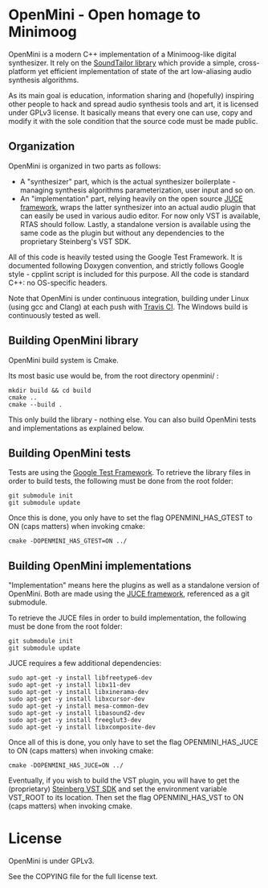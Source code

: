 OpenMini - Open homage to Minimoog
==================================

OpenMini is a modern C++ implementation of a Minimoog-like digital synthesizer.
It rely on the [SoundTailor library](https://github.com/G4m4/soundtailor) which provide a simple, cross-platform yet efficient implementation of state of the art low-aliasing audio synthesis algorithms.

As its main goal is education, information sharing and (hopefully) inspiring other people to hack and spread audio synthesis tools and art, it is licensed under GPLv3 license.
It basically means that every one can use, copy and modify it with the sole condition that the source code must be made public.

Organization
------------

OpenMini is organized in two parts as follows:
- A "synthesizer" part, which is the actual synthesizer boilerplate - managing synthesis algorithms parameterization, user input and so on.
- An "implementation" part, relying heavily on the open source [JUCE framework](http://www.juce.com/), wraps the latter synthesizer into an actual audio plugin that can easily be used in various audio editor. For now only VST is available, RTAS should follow. Lastly, a standalone version is available using the same code as the plugin but without any dependencies to the proprietary Steinberg's VST SDK.

All of this code is heavily tested using the Google Test Framework.
It is documented following Doxygen convention, and strictly follows Google style - cpplint script is included for this purpose.
All the code is standard C++: no OS-specific headers.

Note that OpenMini is under continuous integration, building under Linux (using gcc and Clang) at each push with [Travis CI](https://travis-ci.org/G4m4/openmini).
The Windows build is continuously tested as well.

Building OpenMini library
-------------------------

OpenMini build system is Cmake.

Its most basic use would be, from the root directory openmini/ :

    mkdir build && cd build
    cmake ..
    cmake --build .

This only build the library - nothing else. You can also build OpenMini tests and implementations as explained below.

Building OpenMini tests
-----------------------

Tests are using the [Google Test Framework](http://code.google.com/p/googletest/).
To retrieve the library files in order to build tests, the following must be done from the root folder:

    git submodule init
    git submodule update

Once this is done, you only have to set the flag OPENMINI_HAS_GTEST to ON (caps matters) when invoking cmake:

    cmake -DOPENMINI_HAS_GTEST=ON ../

Building OpenMini implementations
---------------------------------

"Implementation" means here the plugins as well as a standalone version of OpenMini. Both are made using the [JUCE framework](https://github.com/julianstorer/JUCE), referenced as a git submodule.

To retrieve the JUCE files in order to build implementation, the following must be done from the root folder:

    git submodule init
    git submodule update

JUCE requires a few additional dependencies:

    sudo apt-get -y install libfreetype6-dev
    sudo apt-get -y install libx11-dev
    sudo apt-get -y install libxinerama-dev
    sudo apt-get -y install libxcursor-dev
    sudo apt-get -y install mesa-common-dev
    sudo apt-get -y install libasound2-dev
    sudo apt-get -y install freeglut3-dev
    sudo apt-get -y install libxcomposite-dev

Once all of this is done, you only have to set the flag OPENMINI_HAS_JUCE to ON (caps matters) when invoking cmake:

    cmake -DOPENMINI_HAS_JUCE=ON ../

Eventually, if you wish to build the VST plugin, you will have to get the (proprietary) [Steinberg VST SDK](http://www.steinberg.net/en/company/developer.html) and set the environment variable VST_ROOT to its location.
Then set the flag OPENMINI_HAS_VST to ON (caps matters) when invoking cmake.

License
==================================
OpenMini is under GPLv3.

See the COPYING file for the full license text.

